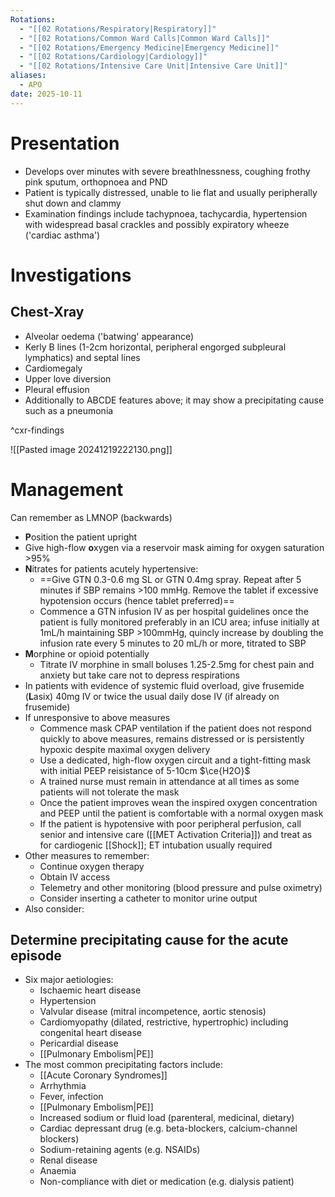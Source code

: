 ```yaml
---
Rotations:
  - "[[02 Rotations/Respiratory|Respiratory]]"
  - "[[02 Rotations/Common Ward Calls|Common Ward Calls]]"
  - "[[02 Rotations/Emergency Medicine|Emergency Medicine]]"
  - "[[02 Rotations/Cardiology|Cardiology]]"
  - "[[02 Rotations/Intensive Care Unit|Intensive Care Unit]]"
aliases:
  - APO
date: 2025-10-11
---
```

# Presentation
- Develops over minutes with severe breathlnessness, coughing frothy pink sputum, orthopnoea and PND
- Patient is typically distressed, unable to lie flat and usually peripherally shut down and clammy
- Examination findings include tachypnoea, tachycardia, hypertension with widespread basal crackles and possibly expiratory wheeze ('cardiac asthma')
# Investigations
## Chest-Xray
- Alveolar oedema ('batwing' appearance)
- Kerly B lines (1-2cm horizontal, peripheral engorged subpleural lymphatics) and septal lines
- Cardiomegaly
- Upper love diversion
- Pleural effusion
- Additionally to ABCDE features above; it may show a precipitating cause such as a pneumonia

^cxr-findings

![[Pasted image 20241219222130.png]]
# Management
Can remember as LMNOP (backwards)
- **P**osition the patient upright
- Give high-flow **o**xygen via a reservoir mask aiming for oxygen saturation >95%
- **N**itrates for patients acutely hypertensive:
	- ==Give GTN 0.3-0.6 mg SL or GTN 0.4mg spray. Repeat after 5 minutes if SBP remains >100 mmHg. Remove the tablet if excessive hypotension occurs (hence tablet preferred)==
	- Commence a GTN infusion IV as per hospital guidelines once the patient is fully monitored preferably in an ICU area; infuse initially at 1mL/h maintaining SBP >100mmHg, quincly increase by doubling the infusion rate every 5 minutes to 20 mL/h or more, titrated to SBP
- **M**orphine or opioid potentially
	- Titrate IV morphine in small boluses 1.25-2.5mg for chest pain and anxiety but take care not to depress respirations
- In patients with evidence of systemic fluid overload, give frusemide (**L**asix) 40mg IV or twice the usual daily dose IV (if already on frusemide)
- If unresponsive to above measures
	- Commence mask CPAP ventilation if the patient does not respond quickly to above measures, remains distressed or is persistently hypoxic despite maximal oxygen delivery
	- Use a dedicated, high-flow oxygen circuit and a tight-fitting mask with initial PEEP reisistance of 5-10cm $\ce{H2O}$
	- A trained nurse must remain in attendance at all times as some patients will not tolerate the mask
	- Once the patient improves wean the inspired oxygen concentration and PEEP until the patient is comfortable with a normal oxygen mask
	- If the patient is hypotensive with poor peripheral perfusion, call senior and intensive care ([[MET Activation Criteria]]) and treat as for cardiogenic [[Shock]]; ET intubation usually required
- Other measures to remember:
	- Continue oxygen therapy
	- Obtain IV access
	- Telemetry and other monitoring (blood pressure and pulse oximetry)
	- Consider inserting a catheter to monitor urine output
- Also consider:
## Determine precipitating cause for the acute episode
- Six major aetiologies:
	- Ischaemic heart disease
	- Hypertension
	- Valvular disease (mitral incompetence, aortic stenosis)
	- Cardiomyopathy (dilated, restrictive, hypertrophic) including congenital heart disease
	- Pericardial disease
	- [[Pulmonary Embolism|PE]]
- The most common precipitating factors include:
	- [[Acute Coronary Syndromes]]
	- Arrhythmia
	- Fever, infection
	- [[Pulmonary Embolism|PE]]
	- Increased sodium or fluid load (parenteral, medicinal, dietary)
	- Cardiac depressant drug (e.g. beta-blockers, calcium-channel blockers)
	- Sodium-retaining agents (e.g. NSAIDs)
	- Renal disease
	- Anaemia
	- Non-compliance with diet or medication (e.g. dialysis patient)